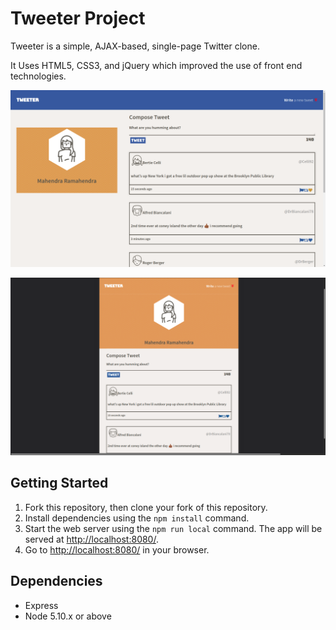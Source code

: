 # Tweeter Project

Tweeter is a simple, AJAX-based, single-page Twitter clone.

It Uses HTML5, CSS3, and jQuery which improved the use of front end technologies.

!["User view when on desktop."](https://raw.githubusercontent.com/JalenDuggan/tweeter/master/docs/Desktop-Layout.png)

!["User view when on mobile device."](https://raw.githubusercontent.com/JalenDuggan/tweeter/master/docs/Mobile-Layout.png)

## Getting Started

1. Fork this repository, then clone your fork of this repository.
2. Install dependencies using the `npm install` command.
3. Start the web server using the `npm run local` command. The app will be served at <http://localhost:8080/>.
4. Go to <http://localhost:8080/> in your browser.

## Dependencies

- Express
- Node 5.10.x or above
